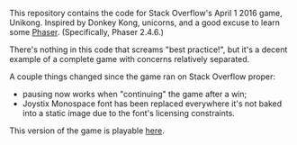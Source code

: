 This repository contains the code for Stack Overflow's April 1 2016 game, Unikong. Inspired by Donkey Kong, unicorns, and a good excuse to learn some [Phaser](http://phaser.io/). (Specifically, Phaser 2.4.6.)

There's nothing in this code that screams "best practice!", but it's a decent example of a complete game with concerns relatively separated.

A couple things changed since the game ran on Stack Overflow proper:

- pausing now works when "continuing" the game after a win;
- Joystix Monospace font has been replaced everywhere it's not baked into a static image due to the font's licensing constraints.

This version of the game is playable [here](http://stackexchange.github.io/unikong).